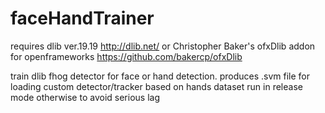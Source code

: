 # faceHandTrainer
requires dlib ver.19.19 http://dlib.net/ or Christopher Baker's ofxDlib addon for openframeworks https://github.com/bakercp/ofxDlib

train dlib fhog detector for face or hand detection. produces .svm file for loading custom detector/tracker based on hands dataset run in release mode otherwise to avoid serious lag
